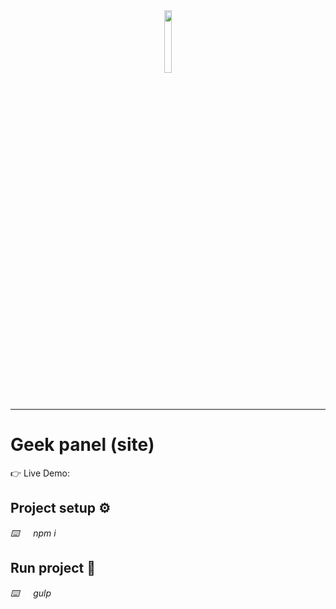 <div align='center'><img style="width:16%" src='https://user-images.githubusercontent.com/105128267/220607693-29987a1c-8f0d-4835-9bfe-3b5c9f326b17.png'/></div>
<hr>
<h1>Geek panel (site)</h1>

👉 Live Demo: 

<h2>Project setup ⚙️</h2>

<i>⌨️ &emsp; npm i</i>

<h2>Run project 🏁</h2>

<i>⌨️ &emsp; gulp</i>
